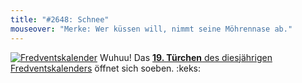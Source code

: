 ```yaml
---
title: "#2648: Schnee"
mouseover: "Merke: Wer küssen will, nimmt seine Möhrennase ab."
---
```


<a href="http://www.fonflatter.de/der-fetzige-fredventskalender-2012" title="Der fetzige Fredventskalender"><img src="http://www.fonflatter.de/adv12/fredventskalender_banner.png" alt="Fredventskalender" /></a>
Wuhuu! Das <a href="http://www.fonflatter.de/2012/12/19/das-19-turchen-2/"><strong>19. Türchen</strong> des diesjährigen Fredventskalenders</a> öffnet sich soeben.
:keks:


